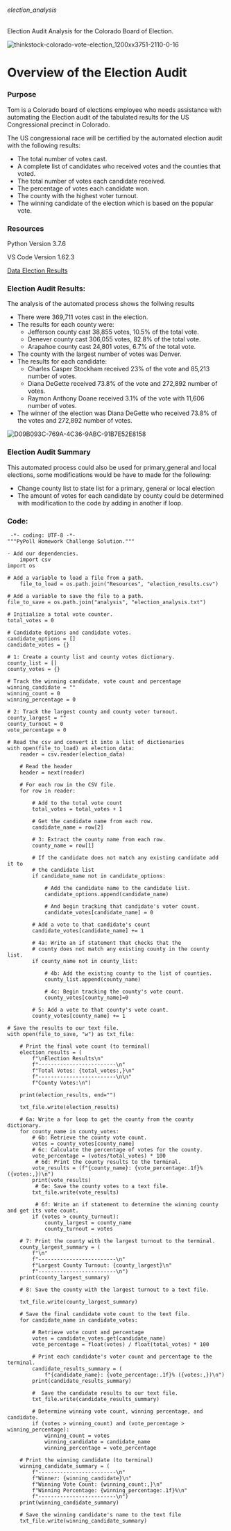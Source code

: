 ###### election_analysis
Election Audit Analysis for the Colorado Board of Election.

![thinkstock-colorado-vote-election_1200xx3751-2110-0-16](https://user-images.githubusercontent.com/93900628/145734960-c88bae39-8df6-4979-8908-a9d0133bba4f.jpeg)

# Overview of the Election Audit

### Purpose

Tom is a Colorado board of elections employee who needs assistance with automating the Election audit of the tabulated results for the US Congressional precinct in Colorado. 

The US congressional race will be certified by the automated election audit with the following results:

- The total number of votes cast.
- A complete list of candidates who received votes and the counties that voted.
- The total number of votes each candidate received.
- The percentage of votes each candidate won.
- The county with the highest voter turnout.
- The winning candidate of the election which is based on the popular vote.

### Resources
Python Version 3.7.6

VS Code Version 1.62.3

[Data Election Results](https://github.com/java2509/election_analysis/files/7701318/election_results.csv)


### Election Audit Results:

The analysis of the automated process shows the follwing results

- There were 369,711 votes cast in the election.
- The results for each county were:
    - Jefferson county cast 38,855 votes, 10.5% of the total vote.
    - Denever county cast 306,055 votes, 82.8% of the total vote.
    - Arapahoe county cast 24,801 votes, 6.7% of the total vote.
- The county with the largest number of votes was Denver.
- The results for each candidate:
    - Charles Casper Stockham received 23% of the vote and 85,213 number of votes.
    - Diana DeGette received 73.8% of the vote and 272,892 number of votes.
    - Raymon Anthony Doane received 3.1% of the vote with 11,606 number of votes.
- The winner of the election was Diana DeGette who received 73.8% of the votes and 272,892 number of votes.

![D09B093C-769A-4C36-9ABC-91B7E52E8158](https://user-images.githubusercontent.com/93900628/145759439-d2f307e6-a3ce-4029-ae4b-6f3d3d920b2f.jpeg)
### Election Audit Summary

This automated process could also be used for primary,general and local elections, some modifications would be have to made for the following:
 - Change county list to state list for a primary, general or local election
 - The amount of votes for each candidate by county could be determined with modification to the code by adding in another if loop.


### Code:

     -*- coding: UTF-8 -*-
    """PyPoll Homework Challenge Solution."""

    - Add our dependencies.
        import csv
    import os

    # Add a variable to load a file from a path.
        file_to_load = os.path.join("Resources", "election_results.csv")

    # Add a variable to save the file to a path.
    file_to_save = os.path.join("analysis", "election_analysis.txt")

    # Initialize a total vote counter.
    total_votes = 0

    # Candidate Options and candidate votes.
    candidate_options = []
    candidate_votes = {}

    # 1: Create a county list and county votes dictionary.
    county_list = []
    county_votes = {}

    # Track the winning candidate, vote count and percentage
    winning_candidate = ""
    winning_count = 0
    winning_percentage = 0

    # 2: Track the largest county and county voter turnout.
    county_largest = ""
    county_turnout = 0
    vote_percentage = 0

    # Read the csv and convert it into a list of dictionaries
    with open(file_to_load) as election_data:
        reader = csv.reader(election_data)

        # Read the header
        header = next(reader)

        # For each row in the CSV file.
        for row in reader:

            # Add to the total vote count
            total_votes = total_votes + 1

            # Get the candidate name from each row.
            candidate_name = row[2]

            # 3: Extract the county name from each row.
            county_name = row[1]

            # If the candidate does not match any existing candidate add it to
            # the candidate list
            if candidate_name not in candidate_options:

                # Add the candidate name to the candidate list.
                candidate_options.append(candidate_name)

                # And begin tracking that candidate's voter count.
                candidate_votes[candidate_name] = 0

            # Add a vote to that candidate's count
            candidate_votes[candidate_name] += 1

            # 4a: Write an if statement that checks that the
            # county does not match any existing county in the county list.
            if county_name not in county_list:

                # 4b: Add the existing county to the list of counties.
                county_list.append(county_name)

                # 4c: Begin tracking the county's vote count.
                county_votes[county_name]=0

            # 5: Add a vote to that county's vote count.
            county_votes[county_name] += 1

    # Save the results to our text file.
    with open(file_to_save, "w") as txt_file:

        # Print the final vote count (to terminal)
        election_results = (
            f"\nElection Results\n"
            f"-------------------------\n"
            f"Total Votes: {total_votes:,}\n"
            f"-------------------------\n\n"
            f"County Votes:\n")

        print(election_results, end="")

        txt_file.write(election_results)

        # 6a: Write a for loop to get the county from the county dictionary.
        for county_name in county_votes:
            # 6b: Retrieve the county vote count.
            votes = county_votes[county_name]
            # 6c: Calculate the percentage of votes for the county.
            vote_percentage = (votes/total_votes) * 100
             # 6d: Print the county results to the terminal.
            vote_results = (f"{county_name}: {vote_percentage:.1f}% ({votes:,})\n")
            print(vote_results)
             # 6e: Save the county votes to a text file.
            txt_file.write(vote_results)

             # 6f: Write an if statement to determine the winning county and get its vote count.
            if (votes > county_turnout):
                county_largest = county_name
                county_turnout = votes
           
        # 7: Print the county with the largest turnout to the terminal.
        county_largest_summary = (
            f"\n"
            f"-------------------------\n"
            f"Largest County Turnout: {county_largest}\n"
            f"-------------------------\n")
        print(county_largest_summary)

        # 8: Save the county with the largest turnout to a text file.

        txt_file.write(county_largest_summary)

        # Save the final candidate vote count to the text file.
        for candidate_name in candidate_votes:

            # Retrieve vote count and percentage
            votes = candidate_votes.get(candidate_name)
            vote_percentage = float(votes) / float(total_votes) * 100

            # Print each candidate's voter count and percentage to the terminal.
            candidate_results_summary = (
                f"{candidate_name}: {vote_percentage:.1f}% ({votes:,})\n")
            print(candidate_results_summary)

            #  Save the candidate results to our text file.
            txt_file.write(candidate_results_summary)

            # Determine winning vote count, winning percentage, and candidate.
            if (votes > winning_count) and (vote_percentage > winning_percentage):
                winning_count = votes
                winning_candidate = candidate_name
                winning_percentage = vote_percentage

        # Print the winning candidate (to terminal)
        winning_candidate_summary = (
            f"-------------------------\n"
            f"Winner: {winning_candidate}\n"
            f"Winning Vote Count: {winning_count:,}\n"
            f"Winning Percentage: {winning_percentage:.1f}%\n"
            f"-------------------------\n")
        print(winning_candidate_summary)

        # Save the winning candidate's name to the text file
        txt_file.write(winning_candidate_summary)

    








